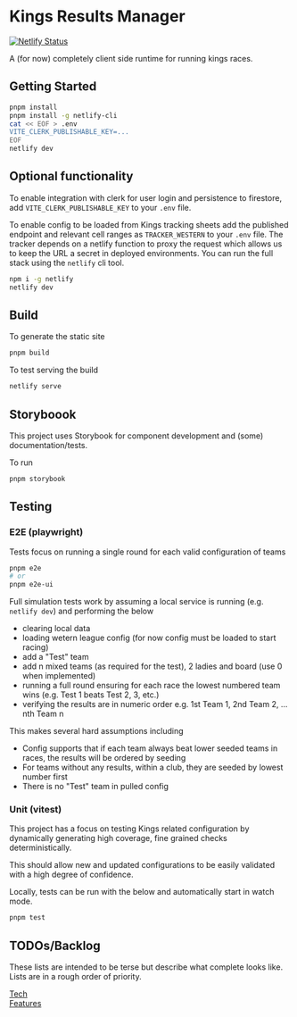 # Kings Results Manager

[![Netlify Status](https://api.netlify.com/api/v1/badges/e5cffd5d-6924-4829-b7f3-3f5631b4c3b0/deploy-status)](https://app.netlify.com/sites/kings-krmui/deploys)

A (for now) completely client side runtime for running kings races.

## Getting Started

```bash
pnpm install
pnpm install -g netlify-cli
cat << EOF > .env
VITE_CLERK_PUBLISHABLE_KEY=...
EOF
netlify dev
```

## Optional functionality

To enable integration with clerk for user login and persistence to firestore,
add `VITE_CLERK_PUBLISHABLE_KEY` to your `.env` file.

To enable config to be loaded from Kings tracking sheets add the published
endpoint and relevant cell ranges as `TRACKER_WESTERN` to your `.env` file.
The tracker depends on a netlify function to proxy the request which allows us
to keep the URL a secret in deployed environments. You can run the full stack
using the `netlify` cli tool.

```bash
npm i -g netlify
netlify dev
```

## Build

To generate the static site
```bash
pnpm build
```

To test serving the build
```bash
netlify serve
```

## Storyboook

This project uses Storybook for component development and (some)
documentation/tests.

To run
```bash
pnpm storybook
```

## Testing

### E2E (playwright)

Tests focus on running a single round for each valid configuration
of teams
```bash
pnpm e2e
# or
pnpm e2e-ui
```

Full simulation tests work by assuming a local service is running (e.g. `netlify
dev`) and performing the below
- clearing local data
- loading wetern league config (for now config must be loaded to start racing)
- add a "Test" team
- add n mixed teams (as required for the test), 2 ladies and board (use 0 when
implemented)
- running a full round ensuring for each race the lowest numbered team wins
(e.g. Test 1 beats Test 2, 3, etc.)
- verifying the results are in numeric order e.g. 1st Team 1, 2nd Team 2, ...
nth Team n

This makes several hard assumptions including
- Config supports that if each team always beat lower seeded teams in races, the
results will be ordered by seeding
- For teams without any results, within a club, they are seeded by lowest number
first
- There is no "Test" team in pulled config

### Unit (vitest)

This project has a focus on testing Kings related configuration by dynamically
generating high coverage, fine grained checks deterministically.

This should allow new and updated configurations to be easily validated with a
high degree of confidence.

Locally, tests can be run with the below and automatically start in watch mode.
```bash
pnpm test
```

## TODOs/Backlog

These lists are intended to be terse but describe what complete looks like.
Lists are in a rough order of priority.

[Tech](./docs/TODO_TECH.md)  
[Features](./docs/TODO_FEATURES.md)
